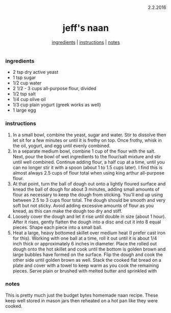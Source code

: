 <p align="right">2.2.2016</p>

<h1 align="center">jeff's naan</h1>

<div align="center">
  <a href="#ingredients">ingredients</a> |
  <a href="#instructions">instructions</a> |
  <a href="#notes">notes</a>
</div>
<br>

### ingredients
- 2 tsp dry active yeast
- 1 tsp sugar
- 1/2 cup water
- 2 1/2 - 3 cups all-purpose flour, divided
- 1/2 tsp salt
- 1/4 cup olive oil
- 1/3 cup plain yogurt (greek works as well)
- 1 large egg

### instructions
1. In a small bowl, combine the yeast, sugar and water. Stir to dissolve then let sit for a few minutes or until it is
frothy on top. Once frothy, whisk in the oil, yogurt, and egg until evenly combined.
1. In a separate medium bowl, combine 1 cup of the flour with the salt. Next, pour the bowl of wet ingredients
to the flour/salt mixture and stir until well combined. Continue adding flour, a half cup at a time, until you can
no longer stir it with a spoon (about 1 to 1.5 cups later).  I find this is almost always 2.5 cups of flour total
when using king arthur all-purpose flour.
1. At that point, turn the ball of dough out onto a lightly floured surface and knead the ball of dough for about
3 minutes, adding small amounts of flour as necessary to keep the dough from sticking. You'll end up using between
2.5 to 3 cups flour total. The dough should be smooth and very soft but not sticky. Avoid adding excessive amounts
of flour as you knead, as this can make the dough too dry and stiff.
1. Loosely cover the dough and let it rise until double in size (about 1 hour). After it rises, gently flatten the
dough into a disc and cut it into 8 equal pieces. Shape each piece into a small ball.
1. Heat a large, heavy bottomed skillet over medium heat (I prefer cast iron for this). Working with one ball at a time,
roll it out until it is about 1/4 inch thick or approximately 6 inches in diameter. Place the rolled out dough onto
the hot skillet and cook until the bottom is golden brown and large bubbles have formed on the surface. Flip the dough
and cook the other side until golden brown as well. Stack the cooked flat bread on a plate and cover with a towel to
keep warm as you cook the remaining pieces. Serve plain or brushed with melted butter and sprinkled with

### notes
This is pretty much just the budget bytes homemade naan recipe. These keep well stored in mason jars then reheated on
a hot pan like they were cooked.

